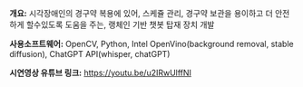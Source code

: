 **개요:** 시각장애인의 경구약 복용에 있어, 스케쥴 관리, 경구약 보관을 용이하고 더 안전하게 할수있도록 도움을 주는, 랭체인 기반 챗봇 탑재 장치 개발

**사용소프트웨어:**  OpenCV, Python, Intel OpenVino(background removal, stable diffusion), ChatGPT API(whisper, chatGPT)

**시연영상 유튜브 링크:** https://youtu.be/u2IRwUlffNI
